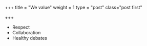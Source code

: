 +++
title = "We value"
weight = 1
type = "post"
class="post first"

+++

* Respect
* Collaboration
* Healthy debates


